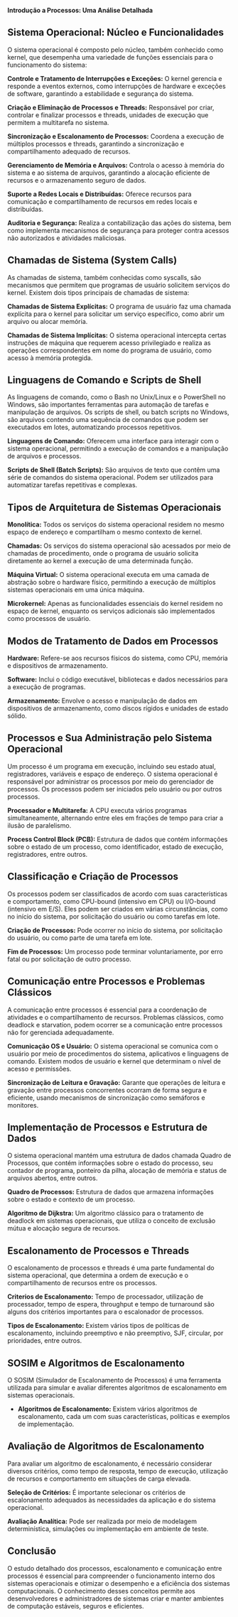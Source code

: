 **Introdução a Processos: Uma Análise Detalhada**

**Sistema Operacional: Núcleo e Funcionalidades**
-------------------------------------------------

O sistema operacional é composto pelo núcleo, também conhecido como kernel, que desempenha uma variedade de funções essenciais para o funcionamento do sistema:

**Controle e Tratamento de Interrupções e Exceções:** O kernel gerencia e responde a eventos externos, como interrupções de hardware e exceções de software, garantindo a estabilidade e segurança do sistema.

**Criação e Eliminação de Processos e Threads:** Responsável por criar, controlar e finalizar processos e threads, unidades de execução que permitem a multitarefa no sistema.

**Sincronização e Escalonamento de Processos:** Coordena a execução de múltiplos processos e threads, garantindo a sincronização e compartilhamento adequado de recursos.

**Gerenciamento de Memória e Arquivos:** Controla o acesso à memória do sistema e ao sistema de arquivos, garantindo a alocação eficiente de recursos e o armazenamento seguro de dados.

**Suporte a Redes Locais e Distribuídas:** Oferece recursos para comunicação e compartilhamento de recursos em redes locais e distribuídas.

**Auditoria e Segurança:** Realiza a contabilização das ações do sistema, bem como implementa mecanismos de segurança para proteger contra acessos não autorizados e atividades maliciosas.

**Chamadas de Sistema (System Calls)**
--------------------------------------

As chamadas de sistema, também conhecidas como syscalls, são mecanismos que permitem que programas de usuário solicitem serviços do kernel. Existem dois tipos principais de chamadas de sistema:

**Chamadas de Sistema Explícitas:** O programa de usuário faz uma chamada explícita para o kernel para solicitar um serviço específico, como abrir um arquivo ou alocar memória.

**Chamadas de Sistema Implícitas:** O sistema operacional intercepta certas instruções de máquina que requerem acesso privilegiado e realiza as operações correspondentes em nome do programa de usuário, como acesso à memória protegida.

**Linguagens de Comando e Scripts de Shell**
--------------------------------------------

As linguagens de comando, como o Bash no Unix/Linux e o PowerShell no Windows, são importantes ferramentas para automação de tarefas e manipulação de arquivos. Os scripts de shell, ou batch scripts no Windows, são arquivos contendo uma sequência de comandos que podem ser executados em lotes, automatizando processos repetitivos.

**Linguagens de Comando:** Oferecem uma interface para interagir com o sistema operacional, permitindo a execução de comandos e a manipulação de arquivos e processos.

**Scripts de Shell (Batch Scripts):** São arquivos de texto que contêm uma série de comandos do sistema operacional. Podem ser utilizados para automatizar tarefas repetitivas e complexas.

**Tipos de Arquitetura de Sistemas Operacionais**
-------------------------------------------------

**Monolítica:** Todos os serviços do sistema operacional residem no mesmo espaço de endereço e compartilham o mesmo contexto de kernel.

**Chamadas:** Os serviços do sistema operacional são acessados por meio de chamadas de procedimento, onde o programa de usuário solicita diretamente ao kernel a execução de uma determinada função.

**Máquina Virtual:** O sistema operacional executa em uma camada de abstração sobre o hardware físico, permitindo a execução de múltiplos sistemas operacionais em uma única máquina.

**Microkernel:** Apenas as funcionalidades essenciais do kernel residem no espaço de kernel, enquanto os serviços adicionais são implementados como processos de usuário.

**Modos de Tratamento de Dados em Processos**
---------------------------------------------

**Hardware:** Refere-se aos recursos físicos do sistema, como CPU, memória e dispositivos de armazenamento.

**Software:** Inclui o código executável, bibliotecas e dados necessários para a execução de programas.

**Armazenamento:** Envolve o acesso e manipulação de dados em dispositivos de armazenamento, como discos rígidos e unidades de estado sólido.

**Processos e Sua Administração pelo Sistema Operacional**
----------------------------------------------------------

Um processo é um programa em execução, incluindo seu estado atual, registradores, variáveis e espaço de endereço. O sistema operacional é responsável por administrar os processos por meio do gerenciador de processos. Os processos podem ser iniciados pelo usuário ou por outros processos.

**Processador e Multitarefa:** A CPU executa vários programas simultaneamente, alternando entre eles em frações de tempo para criar a ilusão de paralelismo.

**Process Control Block (PCB):** Estrutura de dados que contém informações sobre o estado de um processo, como identificador, estado de execução, registradores, entre outros.

**Classificação e Criação de Processos**
----------------------------------------

Os processos podem ser classificados de acordo com suas características e comportamento, como CPU-bound (intensivo em CPU) ou I/O-bound (intensivo em E/S). Eles podem ser criados em várias circunstâncias, como no início do sistema, por solicitação do usuário ou como tarefas em lote.

**Criação de Processos:** Pode ocorrer no início do sistema, por solicitação do usuário, ou como parte de uma tarefa em lote.

**Fim de Processos:** Um processo pode terminar voluntariamente, por erro fatal ou por solicitação de outro processo.

**Comunicação entre Processos e Problemas Clássicos**
-----------------------------------------------------

A comunicação entre processos é essencial para a coordenação de atividades e o compartilhamento de recursos. Problemas clássicos, como deadlock e starvation, podem ocorrer se a comunicação entre processos não for gerenciada adequadamente.

**Comunicação OS e Usuário:** O sistema operacional se comunica com o usuário por meio de procedimentos do sistema, aplicativos e linguagens de comando. Existem modos de usuário e kernel que determinam o nível de acesso e permissões.

**Sincronização de Leitura e Gravação:** Garante que operações de leitura e gravação entre processos concorrentes ocorram de forma segura e eficiente, usando mecanismos de sincronização como semáforos e monitores.

**Implementação de Processos e Estrutura de Dados**
---------------------------------------------------

O sistema operacional mantém uma estrutura de dados chamada Quadro de Processos, que contém informações sobre o estado do processo, seu contador de programa, ponteiro da pilha, alocação de memória e status de arquivos abertos, entre outros.

**Quadro de Processos:** Estrutura de dados que armazena informações sobre o estado e contexto de um processo.

**Algoritmo de Dijkstra:** Um algoritmo clássico para o tratamento de deadlock em sistemas operacionais, que utiliza o conceito de exclusão mútua e alocação segura de recursos.

**Escalonamento de Processos e Threads**
----------------------------------------

O escalonamento de processos e threads é uma parte fundamental do sistema operacional, que determina a ordem de execução e o compartilhamento de recursos entre os processos.

**Criterios de Escalonamento:** Tempo de processador, utilização de processador, tempo de espera, throughput e tempo de turnaround são alguns dos critérios importantes para o escalonador de processos.

**Tipos de Escalonamento:** Existem vários tipos de políticas de escalonamento, incluindo preemptivo e não preemptivo, SJF, circular, por prioridades, entre outros.

**SOSIM e Algoritmos de Escalonamento**
---------------------------------------

O SOSIM (Simulador de Escalonamento de Processos) é uma ferramenta utilizada para simular e avaliar diferentes algoritmos de escalonamento em sistemas operacionais.

*   **Algoritmos de Escalonamento:** Existem vários algoritmos de escalonamento, cada um com suas características, políticas e exemplos de implementação.

**Avaliação de Algoritmos de Escalonamento**
--------------------------------------------

Para avaliar um algoritmo de escalonamento, é necessário considerar diversos critérios, como tempo de resposta, tempo de execução, utilização de recursos e comportamento em situações de carga elevada.

**Seleção de Critérios:** É importante selecionar os critérios de escalonamento adequados às necessidades da aplicação e do sistema operacional.

**Avaliação Analítica:** Pode ser realizada por meio de modelagem determinística, simulações ou implementação em ambiente de teste.

**Conclusão**
-------------

O estudo detalhado dos processos, escalonamento e comunicação entre processos é essencial para compreender o funcionamento interno dos sistemas operacionais e otimizar o desempenho e a eficiência dos sistemas computacionais. O conhecimento desses conceitos permite aos desenvolvedores e administradores de sistemas criar e manter ambientes de computação estáveis, seguros e eficientes.